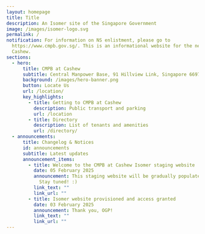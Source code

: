 ```yaml
---
layout: homepage
title: Title
description: An Isomer site of the Singapore Government
image: /images/isomer-logo.svg
permalink: /
notification: For information on NS enlistment, please go to
  https://www.cmpb.gov.sg/. This is an informational website for the new CMPB at
  Cashew.
sections:
  - hero:
      title: CMPB at Cashew
      subtitle: Central Manpower Base, 91 Hillview Link, Singapore 669723
      background: /images/hero-banner.png
      button: Locate Us
      url: /location/
      key_highlights:
        - title: Getting to CMPB at Cashew
          description: Public transport and parking
          url: /location
        - title: Directory
          description: List of tenants and amenities
          url: /directory/
  - announcements:
      title: Changelog & Notices
      id: announcements
      subtitle: Latest updates
      announcement_items:
        - title: Welcome to the CMPB at Cashew Isomer staging website
          date: 05 February 2025
          announcement: This staging website will be gradually populated with information.
            Stay tuned! :)
          link_text: ""
          link_url: ""
        - title: Isomer website provisioned and access granted
          date: 03 February 2025
          announcement: Thank you, OGP!
          link_text: ""
          link_url: ""
---
```

